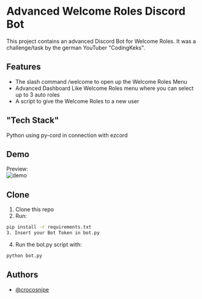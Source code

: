 
# Advanced Welcome Roles Discord Bot

This project contains an advanced Discord Bot for Welcome Roles. It was a challenge/task by the german YouTuber "CodingKeks".


## Features

- The slash command /welcome to open up the Welcome Roles Menu
- Advanced Dashboard Like Welcome Roles menu where you can select up to 3 auto roles
- A script to give the Welcome Roles to a new user

## "Tech Stack"

Python using py-cord in connection with ezcord

## Demo

Preview:<br />
![demo](https://i.ibb.co/X7GtFzs/Screenshot-2024-02-28-190507.png) <br />


## Clone
1. Clone this repo
2. Run: 
```bash
pip install -r requirements.txt
3. Insert your Bot Token in bot.py
```
4. Run the bot.py script with:
```bash
python bot.py
```
## Authors

- [@crocosnipe](https://www.github.com/crocosnipe)

